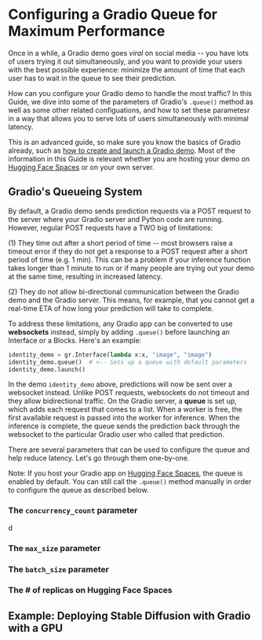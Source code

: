 # Configuring a Gradio Queue for Maximum Performance

Once in a while, a Gradio demo goes *viral* on social media -- you have lots of users trying
it out simultaneously, and you want to provide your users with the best possible experience:
minimize the amount of time that each user has to wait in the queue to see their prediction.

How can you configure your Gradio demo to handle the most traffic? In this Guide, we dive into some of the parameters of Gradio's `.queue()` method as well as some other related configuations, and
how to set these parametesr in a way that allows you to serve lots of users simultaneously with
minimal latency.

This is an advanced guide, so make sure you know the basics of Gradio already, such as
[how to create and launch a Gradio demo](https://gradio.app/quickstart/). Most of the information in this Guide is relevant whether you are hosting your demo on [Hugging Face Spaces](https://hf.space) or on your own server.

## Gradio's Queueing System

By default, a Gradio demo sends prediction requests via a POST request to the server where
your Gradio server and Python code are running. However, regular POST requests have a TWO big
of limitations:

(1) They time out after a short period of time -- most browsers raise a timeout error
if they do not get a response to a POST request after a short period of time (e.g. 1 min).
This can be a problem if your inference function takes longer than 1 minute to run or
if many people are trying out your demo at the same time, resulting in increased latency.

(2) They do not allow bi-directional communication between the Gradio demo and the Gradio server.
This means, for example, that you cannot get a real-time ETA of how long your prediction
will take to complete.

To address these limitations, any Gradio app can be converted to use **websockets** instead,
simply by adding `.queue()` before launching an Interface or a Blocks. Here's an example:

```py
identity_demo = gr.Interface(lambda x:x, "image", "image")
identity_demo.queue()  # <-- Sets up a queue with default parameters
identity_demo.launch()
```

In the demo `identity_demo` above, predictions will now be sent over a websocket instead.
Unlike POST requests, websockets do not timeout and they allow bidirectional traffic. On the
Gradio server, a **queue** is set up, which adds each request that comes to a list. When
a worker is free, the first available request is passed into the worker for inference. When
the inference is complete, the queue sends the prediction back through the websocket to
the particular Gradio user who called that prediction. 

There are several parameters that can be used to configure the queue and help reduce latency.
Let's go through them one-by-one.

Note: If you host your Gradio app on [Hugging Face Spaces](https://hf.space), the queue
is enabled by default. You can still call the `.queue()` method manually in order to
configure the queue as described below.

### The `concurrency_count` parameter

d

### The `max_size` parameter

### The `batch_size` parameter

### The # of replicas on Hugging Face Spaces



## Example: Deploying Stable Diffusion with Gradio with a GPU




